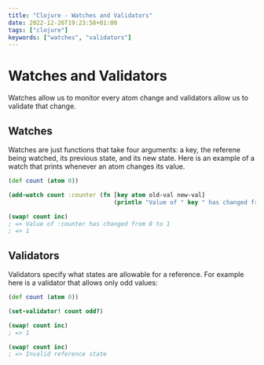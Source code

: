 ```yaml
---
title: "Clojure - Watches and Validators"
date: 2022-12-26T19:23:58+01:00
tags: ["clojure"]
keywords: ["watches", "validators"]
---
```


# Watches and Validators

Watches allow us to monitor every atom change and validators allow us to validate 
that change.

## Watches

Watches are just functions that take four arguments: a key, the referene being 
watched, its previous state, and its new state. Here is an example of a watch 
that prints whenever an atom changes its value.
```clojure
(def count (atom 0))

(add-watch count :counter (fn [key atom old-val new-val]
                              (println "Value of " key " has changed from " old-val " to " new-val)))

(swap! count inc)
; => Value of :counter has changed from 0 to 1
; => 1
```

## Validators

Validators specify what states are allowable for a reference. For example here is a validator 
that allows only odd values:
```clojure
(def count (atom 0))

(set-validator! count odd?)

(swap! count inc)
; => 1

(swap! count inc)
; => Invalid reference state
```


